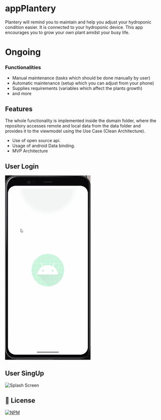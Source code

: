 # appPlantery
Plantery will remind you to maintain and help you adjust your hydroponic condition easier. It is connected to your hydroponic device. This app encourages you to grow your own plant amidst your busy life.

# Ongoing

### Functionalities
- Manual maintenance (tasks which should be done manually by user)
- Automatic maintenance (setup which you can adjust from your phone)
- Supplies requirements (variables which affect the plants growth)
- and more

## Features
The whole functionality is implemented inside the domain folder, where the repository accesses remote and local data from the data folder and provides it to the viewmodel using the Use Case (Clean Architecture).
- Use of open source api.
- Usage of android Data binding.
- MVP Architecture

## User Login
<div aling="light">
<p>
<img aling="right" alt="Splash Screen" src="./loginUser.gif" width="280px" />
</p>
</div>

## User SingUp
<div aling="light">
  <p>
    <img aling="right" alt="Splash Screen" src="./newUser.gif" width="280px" />
  </p>
  </div>


## 📜 License
[![NPM](https://img.shields.io/github/license/JhonatanNeves/appCaixa)](https://github.com/JhonatanNeves/appCaixa/blob/master/LICENCE)
